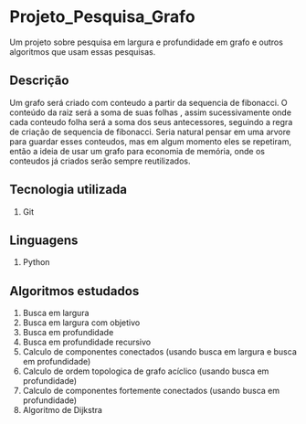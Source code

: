 # Projeto_Pesquisa_Grafo
Um projeto sobre pesquisa em largura e profundidade em grafo e outros algoritmos que usam essas pesquisas.

## Descrição
Um grafo será criado com conteudo a partir da sequencia de fibonacci. O conteúdo da  raiz será a soma de suas folhas
, assim sucessivamente onde cada conteudo folha será a soma dos seus antecessores, seguindo a regra de criação de
sequencia de fibonacci. Seria natural pensar em uma arvore para guardar esses conteudos, mas em algum momento eles se 
repetiram, então a ideia de usar um grafo para economia de memória, onde os conteudos já criados serão sempre 
reutilizados.

## Tecnologia utilizada
1. Git

## Linguagens
1. Python

## Algoritmos estudados
1. Busca em largura
2. Busca em largura com objetivo
3. Busca em profundidade
4. Busca em profundidade recursivo
5. Calculo de componentes conectados (usando busca em largura e busca em profundidade)
6. Calculo de ordem topologica de grafo acíclico (usando busca em profundidade)
7. Calculo de componentes fortemente conectados (usando busca em profundidade)
8. Algoritmo de Dijkstra
